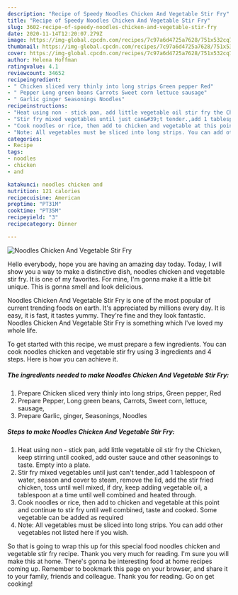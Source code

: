 ```yaml
---
description: "Recipe of Speedy Noodles Chicken And Vegetable Stir Fry"
title: "Recipe of Speedy Noodles Chicken And Vegetable Stir Fry"
slug: 3602-recipe-of-speedy-noodles-chicken-and-vegetable-stir-fry
date: 2020-11-14T12:20:07.279Z
image: https://img-global.cpcdn.com/recipes/7c97a6d4725a7628/751x532cq70/noodles-chicken-and-vegetable-stir-fry-recipe-main-photo.jpg
thumbnail: https://img-global.cpcdn.com/recipes/7c97a6d4725a7628/751x532cq70/noodles-chicken-and-vegetable-stir-fry-recipe-main-photo.jpg
cover: https://img-global.cpcdn.com/recipes/7c97a6d4725a7628/751x532cq70/noodles-chicken-and-vegetable-stir-fry-recipe-main-photo.jpg
author: Helena Hoffman
ratingvalue: 4.1
reviewcount: 34652
recipeingredient:
- " Chicken sliced very thinly into long strips Green pepper Red"
- " Pepper Long green beans Carrots Sweet corn lettuce sausage"
- " Garlic ginger Seasonings Noodles"
recipeinstructions:
- "Heat using non - stick pan, add little vegetable oil stir fry the Chicken, keep stirring until cooked, add ouster sauce and other seasonings to taste. Empty into a plate."
- "Stir fry mixed vegetables until just can&#39;t tender.,add 1 tablespoon of water, season and cover to steam, remove the lid, add the stir fried chicken, toss until well mixed, if dry, keep adding vegetable oil, a tablespoon at a time until well combined and heated through."
- "Cook noodles or rice, then add to chicken and vegetable at this point and continue to stir fry until well combined, taste and cooked. Some vegetable can be added as required"
- "Note: All vegetables must be sliced into long strips. You can add other vegetables not listed here if you wish."
categories:
- Recipe
tags:
- noodles
- chicken
- and

katakunci: noodles chicken and 
nutrition: 121 calories
recipecuisine: American
preptime: "PT31M"
cooktime: "PT35M"
recipeyield: "3"
recipecategory: Dinner

---
```



![Noodles Chicken And Vegetable Stir Fry](https://img-global.cpcdn.com/recipes/7c97a6d4725a7628/751x532cq70/noodles-chicken-and-vegetable-stir-fry-recipe-main-photo.jpg)

Hello everybody, hope you are having an amazing day today. Today, I will show you a way to make a distinctive dish, noodles chicken and vegetable stir fry. It is one of my favorites. For mine, I'm gonna make it a little bit unique. This is gonna smell and look delicious.

Noodles Chicken And Vegetable Stir Fry is one of the most popular of current trending foods on earth. It's appreciated by millions every day. It is easy, it is fast, it tastes yummy. They're fine and they look fantastic. Noodles Chicken And Vegetable Stir Fry is something which I've loved my whole life.




To get started with this recipe, we must prepare a few ingredients. You can cook noodles chicken and vegetable stir fry using 3 ingredients and 4 steps. Here is how you can achieve it.

<!--inarticleads1-->

##### The ingredients needed to make Noodles Chicken And Vegetable Stir Fry:

1. Prepare  Chicken sliced very thinly into long strips, Green pepper, Red
1. Prepare  Pepper, Long green beans, Carrots, Sweet corn, lettuce, sausage,
1. Prepare  Garlic, ginger, Seasonings, Noodles




<!--inarticleads2-->

##### Steps to make Noodles Chicken And Vegetable Stir Fry:

1. Heat using non - stick pan, add little vegetable oil stir fry the Chicken, keep stirring until cooked, add ouster sauce and other seasonings to taste. Empty into a plate.
1. Stir fry mixed vegetables until just can&#39;t tender.,add 1 tablespoon of water, season and cover to steam, remove the lid, add the stir fried chicken, toss until well mixed, if dry, keep adding vegetable oil, a tablespoon at a time until well combined and heated through.
1. Cook noodles or rice, then add to chicken and vegetable at this point and continue to stir fry until well combined, taste and cooked. Some vegetable can be added as required
1. Note: All vegetables must be sliced into long strips. You can add other vegetables not listed here if you wish.




So that is going to wrap this up for this special food noodles chicken and vegetable stir fry recipe. Thank you very much for reading. I'm sure you will make this at home. There's gonna be interesting food at home recipes coming up. Remember to bookmark this page on your browser, and share it to your family, friends and colleague. Thank you for reading. Go on get cooking!
